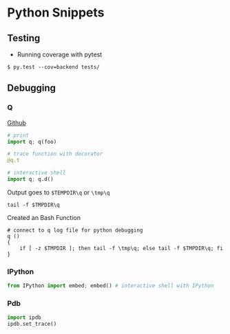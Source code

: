 # Python Snippets

## Testing

* Running coverage with pytest

```console
$ py.test --cov=backend tests/
```

## Debugging

### Q

[Github](https://github.com/zestyping/q)

```python
# print
import q; q(foo)

# trace function with decorator
@q.t

# interactive shell
import q; q.d()
```


Output goes to `$TEMPDIR\q` or `\tmp\q`

```console
tail -f $TMPDIR\q
```


Created an Bash Function
```console
# connect to q log file for python debugging
q ()
{
	if [ -z $TMPDIR ]; then tail -f \tmp\q; else tail -f $TMPDIR\q; fi
}
```


### IPython

```python
from IPython import embed; embed() # interactive shell with IPython
```

### Pdb

```python
import ipdb
ipdb.set_trace()
```
